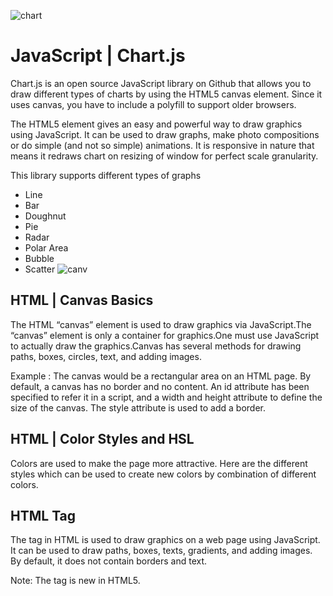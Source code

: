 ![chart](https://miro.medium.com/max/902/1*CPSTzfUTCCpUbllyiPvl_A.jpeg)

# JavaScript | Chart.js

Chart.js is an open source JavaScript library on Github that allows you to draw different types of charts by using the HTML5 canvas element. Since it uses canvas, you have to include a polyfill to support older browsers.

The HTML5 element gives an easy and powerful way to draw graphics using JavaScript. It can be used to draw graphs, make photo compositions or do simple (and not so simple) animations.
It is responsive in nature that means it redraws chart on resizing of window for perfect scale granularity.

This library supports different types of graphs 

- Line
-  Bar
- Doughnut
- Pie
- Radar
- Polar Area
- Bubble
- Scatter
![canv](https://online.valenciacollege.edu/courses/26030/files/1051537/download?verifier=8TcWP8NEBTkTZUwPi62xCMSE4wqV2rjKo7Eqi4aN&wrap=1.png)

## HTML | Canvas Basics

The HTML “canvas” element is used to draw graphics via JavaScript.The “canvas” element is only a container for graphics.One must use JavaScript to actually draw the graphics.Canvas has several methods for drawing paths, boxes, circles, text, and adding images.

Example : The canvas would be a rectangular area on an HTML page. By default, a canvas has no border and no content. An id attribute has been specified to refer it in a script, and a width and height attribute to define the size of the canvas. The style attribute is used to add a border.

## HTML | Color Styles and HSL

Colors are used to make the page more attractive. Here are the different styles which can be used to create new colors by combination of different colors.

## HTML <canvas> Tag

The <canvas> tag in HTML is used to draw graphics on a web page using JavaScript. It can be used to draw paths, boxes, texts, gradients, and adding images. By default, it does not contain borders and text. 

Note: The <canvas> tag is new in HTML5.